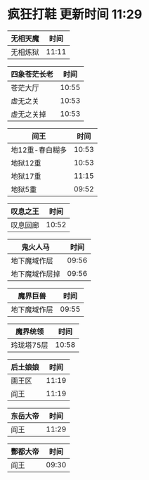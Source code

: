 # 疯狂打鞋 更新时间 11:29

| 无相天魔   | 时间    |
|--------|-------|
| 无相炼狱 | 11:11 |

| 四象苍茫长老   | 时间    |
|--------|-------|
| 苍茫大厅 | 10:55 |
| 虚无之关 | 10:53 |
| 虚无之关掉 | 10:53 |

| 间王   | 时间    |
|--------|-------|
| 地12重-春白糊多 | 10:53 |
| 地狱12重 | 10:53 |
| 地狱17重 | 11:15 |
| 地狱5重 | 09:52 |

| 叹息之王   | 时间    |
|--------|-------|
| 叹息回廊 | 10:52 |

| 鬼火人马   | 时间    |
|--------|-------|
| 地下魔域作层 | 09:56 |
| 地下魔域作层掉 | 09:56 |

| 魔界巨兽   | 时间    |
|--------|-------|
| 地下魔域作层 | 09:55 |

| 魔界统领   | 时间    |
|--------|-------|
| 玲珑塔75层 | 10:58 |

| 后土娘娘   | 时间    |
|--------|-------|
| 画王区 | 11:19 |
| 阎王 | 11:19 |

| 东岳大帝   | 时间    |
|--------|-------|
| 阎王 | 11:29 |

| 酆都大帝   | 时间    |
|--------|-------|
| 阎王 | 09:30 |